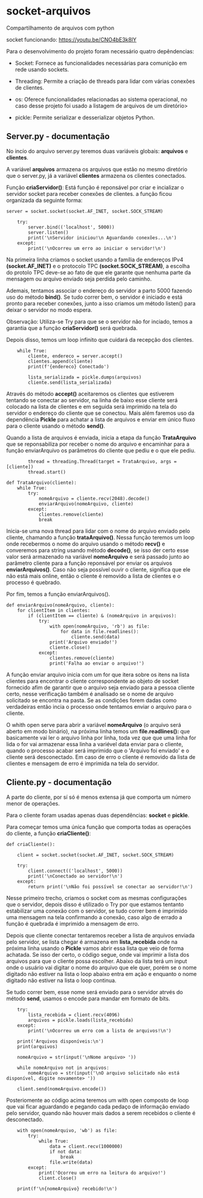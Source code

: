 # socket-arquivos
 Compartilhamento de arquivos com python

socket funcionando: https://youtu.be/CNO4bE3k8lY

Para o desenvolvimento do projeto foram necessário quatro depêndencias:

- Socket: Fornece as funcionalidades necessárias para comunição em rede usando sockets.

- Threading: Permite a criação de threads para lidar com várias conexões de clientes.

- os: Oferece funcionalidades relacionadas ao sistema operacional, no caso desse projeto foi usado a listagem de arquivos de um diretório>

- pickle: Permite serializar e desserializar objetos Python.


## Server.py - documentação

No incío do arquivo server.py teremos duas variáveis globais: **arquivos** e **clientes**. 

A variável **arquivos** armazena os arquivos que estão no mesmo diretório que o server.py, já a variável **clientes** armazena os clientes conectados.

Função **criaServidor()**: Está função é reponsável por criar e incializar o servidor socket para receber conexões de clientes. a função ficou organizada da seguinte forma:

```
server = socket.socket(socket.AF_INET, socket.SOCK_STREAM)
    
    try:
        server.bind(('localhost', 5000))
        server.listen()
        print('\nServidor iniciou!\n Aguardando conexões...\n') 
    except:
        print('\nOcorreu um erro ao iniciar o servidor!\n')
```

Na primeira linha criamos o socket usando a família de endereços IPv4 **(socket.AF_INET)** e o protocolo TPC **(socket.SOCK_STREAM)**, a escolha do protolo TPC deve-se ao fato de que ele garante que nenhuma parte da mensagem ou arquivo enviado seja perdida pelo caminho.

Ademais, tentamos associar o endereço do servidor a parto 5000 fazendo uso do método **bind()**. Se tudo correr bem, o servidor é iniciado e está pronto para receber conexões, junto a isso criamos um  método listen() para deixar o servidor no modo espera. 

Observação: Utiliza-se Try para que se o servidor não for inciado, temos a garantia que a função **criaServidor()** será quebrada.

Depois disso, temos um loop infinito que cuidará da recepção dos clientes.

```
    while True:
        cliente, endereco = server.accept()
        clientes.append(cliente) 
        print(f'{endereco} Conectado') 

        lista_serializada = pickle.dumps(arquivos)
        cliente.send(lista_serializada)

```

Através do método **accept()** aceitaremos os clientes que estiverem tentando se conectar ao servidor, na linha de baixo esse cliente será colocado na lista de clientes e em seguida será imprimido na tela do servidor o endereço do cliente que se conectou. Mais além faremos uso da dependência **Pickle** para achatar a lista de arquivos e enviar em único fluxo para o cliente usando o método **send()**. 

Quando a lista de arquivos é enviada, inicia a etapa da função **TrataArquivo** que se reponsabiliza por receber o nome do arquivo e encaminhar para a função enviarArquivo os parâmetros do cliente que pediu e o que ele pediu.

```
        thread = threading.Thread(target = TrataArquivo, args = [cliente])
        thread.start()

def TrataArquivo(cliente): 
    while True:  
        try:
            nomeArquivo = cliente.recv(2048).decode()
            enviarArquivo(nomeArquivo, cliente)
        except:
            clientes.remove(cliente)
            break
```

Inicia-se uma nova thread para lidar com o nome do arquivo enviado pelo cliente, chamando a função **trataArquivo()**. Nessa função teremos um loop onde recebermos  o nome do arquivo usando o método **recv()** e converemos para string usando método **decode()**, se isso der certo esse valor será armazenado na variável **nomeArquivo** e será passado junto ao parâmetro cliente para a função reponsável por enviar os arquivos **enviarArquivos()**. Caso não seja possível ouvir o cliente, significa que ele não está mais online, então o cliente é removido a lista de clientes e o processo é quebrado.

Por fim, temos a função enviarArquivos().

```
def enviarArquivo(nomeArquivo, cliente):
    for clientItem in clientes:
        if (clientItem == cliente) & (nomeArquivo in arquivos):
            try:
                with open(nomeArquivo, 'rb') as file:
                    for data in file.readlines():
                        cliente.send(data)
                print('Arquivo enviado!')
                cliente.close()
            except:
                clientes.remove(cliente) 
                print('Falha ao enviar o arquivo!')

```

A função enviar arquivo inicia com um for que itera sobre os itens na lista clientes para encontrar o cliente correspondente ao objeto de socket fornecido afim de garantir que o arquivo seja enviado para a pessoa cliente certo, nesse verificação também é analisado se o nome de arquivo solicitado se encontra na pasta.  Se as condições forem dadas como verdadeiras então incia o processo onde tentamos enviar o arquivo para o cliente. 

O whith open serve para abrir a variável **nomeArquivo** (o arquivo será aberto em modo binário), na próxima linha temos um **file.readlines():** que basicamente vai ler o arquivo linha por linha, toda vez que que uma linha for lida o for vai armazenar essa linha a variével data enviar para o cliente, quando o processo acabar será imprimido que o 'Arquivo foi enviado' e o cliente será desconectado. Em caso de erro o cliente é removido da lista de clientes e mensagem de erro é imprimida na tela do servidor.


## Cliente.py - documentação

A parte do cliente, por sí só é menos extensa já que comporta um número menor de operações.

Para o cliente foram usadas apenas duas dependências: **socket** e **pickle**.
 
Para começar temos uma única função que comporta todas as operações do cliente, a função **criaCliente()**:
```
def criaCliente():

    client = socket.socket(socket.AF_INET, socket.SOCK_STREAM)

    try:
        client.connect(('localhost', 5000))
        print('\nConectado ao servidor!\n')
    except:
        return print('\nNão foi possível se conectar ao servidor!\n')
```

Nesse primeiro trecho, criamos o socket com as mesmas configurações que o servidor, depois disso é utilizado o Try por que estamos tentanto estabilizar uma conexão com o servidor, se tudo correr bem é imprimido uma mensagem na tela confirmando a conexão, caso algo de errado a função é quebrada é imprimido a mensagem de erro.

Depois que cliente conectar tentaremos receber a lista de arquivos enviada pelo servidor, se lista chegar é armazena em **lista_recebida** onde na próxima linha usando o **Pickle** vamos abrir essa lista que veio de forma achatada. Se isso der certo, o código segue, onde vai imprimir a lista dos arquivos para que o cliente possa escolher. Abaixo da lista terá um input onde o usuário vai digitar o nome do arquivo que ele quer, porém se o nome digitado não estiver na lista o loop abaixo entra em ação e enquanto o nome digitado não estiver na lista o loop continua.

Se tudo correr bem, esse nome será enviado para o servidor atrvés do método **send**, usamos o encode para mandar em formato de bits.

```    
    try:
        lista_recebida = client.recv(4096)
        arquivos = pickle.loads(lista_recebida)
    except:
        print('\nOcorreu um erro com a lista de arquivos!\n')
    
    print('Arquivos disponíveis:\n')
    print(arquivos)

    nomeArquivo = str(input('\nNome arquivo> '))

    while nomeArquivo not in arquivos:
        nomeArquivo = str(input('\nO arquivo solicitado não está disponível, digite novamente> '))

    client.send(nomeArquivo.encode())

```

Posteriomente ao código acima teremos um with open composto de loop que vai ficar aguardando e pegando cada pedaço de informação enviado pelo servidor, quando não houver mais dados a serem recebidos o cliente é desconectado.

```
    with open(nomeArquivo, 'wb') as file:
        try:
            while True:
                data = client.recv(1000000)
                if not data:
                    break
                file.write(data)
        except:
            print('Ocorreu um erro na leitura do arquivo!')
            client.close()
        
    print(f'\n{nomeArquivo} recebido!\n')

```
